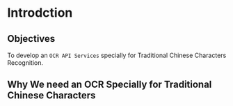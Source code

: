 # Introdction

## Objectives
To develop an `OCR API Services` specially for Traditional Chinese Characters Recognition.

## Why We need an OCR Specially for Traditional Chinese Characters